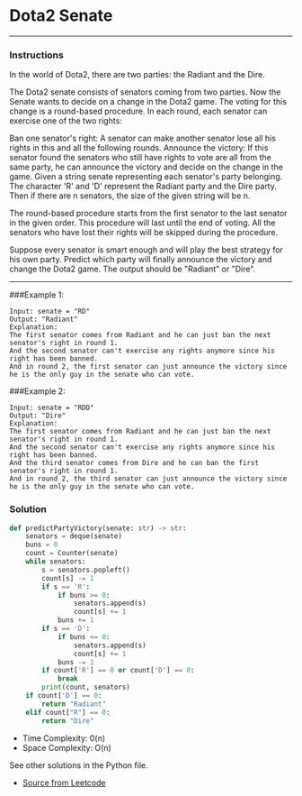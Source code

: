 # Dota2 Senate

---
### Instructions
In the world of Dota2, there are two parties: the Radiant and the Dire.

The Dota2 senate consists of senators coming from two parties. Now the Senate wants to decide on a change in the Dota2 game. The voting for this change is a round-based procedure. In each round, each senator can exercise one of the two rights:

Ban one senator's right: A senator can make another senator lose all his rights in this and all the following rounds.
Announce the victory: If this senator found the senators who still have rights to vote are all from the same party, he can announce the victory and decide on the change in the game.
Given a string senate representing each senator's party belonging. The character 'R' and 'D' represent the Radiant party and the Dire party. Then if there are n senators, the size of the given string will be n.

The round-based procedure starts from the first senator to the last senator in the given order. This procedure will last until the end of voting. All the senators who have lost their rights will be skipped during the procedure.

Suppose every senator is smart enough and will play the best strategy for his own party. Predict which party will finally announce the victory and change the Dota2 game. The output should be "Radiant" or "Dire".

---

###Example 1:

```
Input: senate = "RD"
Output: "Radiant"
Explanation: 
The first senator comes from Radiant and he can just ban the next senator's right in round 1. 
And the second senator can't exercise any rights anymore since his right has been banned. 
And in round 2, the first senator can just announce the victory since he is the only guy in the senate who can vote.

```
###Example 2:
```
Input: senate = "RDD"
Output: "Dire"
Explanation: 
The first senator comes from Radiant and he can just ban the next senator's right in round 1. 
And the second senator can't exercise any rights anymore since his right has been banned. 
And the third senator comes from Dire and he can ban the first senator's right in round 1. 
And in round 2, the third senator can just announce the victory since he is the only guy in the senate who can vote.

```

### Solution

```py
def predictPartyVictory(senate: str) -> str:
    senators = deque(senate)
    buns = 0
    count = Counter(senate)
    while senators:
        s = senators.popleft()
        count[s] -= 1
        if s == 'R':
            if buns >= 0:
                senators.append(s)
                count[s] += 1
            buns += 1
        if s == 'D':
            if buns <= 0:
                senators.append(s)
                count[s] += 1
            buns -= 1
        if count['R'] == 0 or count['D'] == 0:
            break
        print(count, senators)
    if count['D'] == 0:
        return "Radiant"
    elif count["R"] == 0:
        return "Dire"

```

* Time Complexity: 0(n)
* Space Complexity: O(n)


See other solutions in the Python file.


* [Source from Leetcode](https://leetcode.com/problems/dota2-senate/?envType=study-plan-v2&envId=leetcode-75)